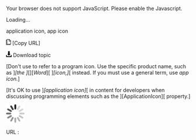Your browser does not support JavaScript. Please enable the Javascript.

Loading...

application icon, app icon

![Copy URL](argument-vs-parameter_files/Copy.png) [Copy URL]

![Download](argument-vs-parameter_files/Download.png)
Download topic

[Don't use to refer to a program icon. Use the specific product name, such as ]*[the ]*[][*Word*][ ]*[icon,]*[ instead. If you must use a general term, use *app icon.*]

[It's OK to use ]*[application icon]*[ in content for developers when discussing programming elements such as the ][ApplicationIcon][ property.]

![In progress](argument-vs-parameter_files/activity-large.gif)

URL :


